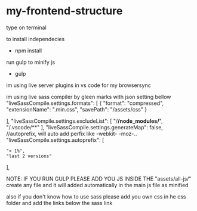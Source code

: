# my-frontend-structure

type on terminal

to install independecies
- npm install

run gulp to minify js
- gulp

im using live server plugins in vs code for my browsersync

im using live sass compiler by gleen marks with json setting bellow
"liveSassCompile.settings.formats": [
    {
        "format": "compressed",
        "extensionName": ".min.css",
        "savePath": "/assets/css"
    }

],
"liveSassCompile.settings.excludeList": [
    "/**/node_modules/**",
    "/.vscode/**"
],
"liveSassCompile.settings.generateMap": false,
//autoprefix, will auto add perfix like -webkit- -moz-..
"liveSassCompile.settings.autoprefix": [

    "> 1%",
    "last 2 versions"
],


 NOTE:
 IF YOU RUN GULP PLEASE ADD YOU JS INSIDE THE "assets/all-js/" create any file and it will added automatically in the main js file as minified
 
 also if you don't know how to use sass please add you own css in he css folder and add the links below the sass link
